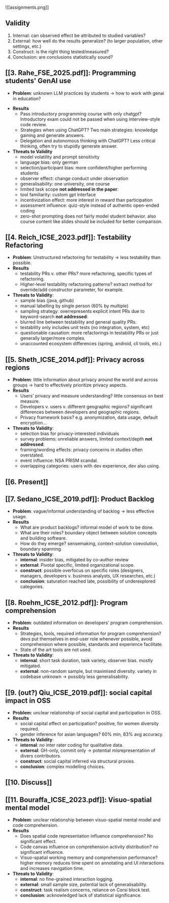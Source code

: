  ![[assignments.png]]
## Validity
1. Internal: can observed effect be attributed to studied variables?
2. External: how well do the results generalize? (to larger population, other settings, etc.)
3. Construct: is the right thing tested/measured?
4. Conclusion: are conclusions statistically sound?
## [[3. Rahe_FSE_2025.pdf]]: Programming students' GenAI use
- **Problem**: unknown LLM practices by students -> how to work with genai in education?
* **Results**
	* Pass introductory programming course with only chatgpt? Introductory exam could not be passed when using interview-style code review.
	* Strategies when using ChatGPT? Two main strategies: knowledge gaining and generate answers.
	* Delegation and autonomous thinking with ChatGPT? Less critical thinking, often try to stupidly generate answer.
* **Threats to Validity**
	* model volatility and prompt sensitivity
	* language bias: only german
	* selection/participant bias: more confident/higher performing students
	* observer effect: change conduct under observation
	* generalisability: one university, one course
	* limited task scope
	**not addressed in the paper**:
	* tool familiarity: custom gpt interface
	* incentivization effect: more interest in reward than participation
	* assessment influence: quiz-style instead of authentic open-ended coding
	* zero-shot prompting does not fairly model student behavior. also course content like slides should be included for better comparison.
## [[4. Reich_ICSE_2023.pdf]]: Testability Refactoring
* **Problem**: Unstructured refactoring for testability -> less testability than possible.
* **Results**
	* testability PRs v. other PRs? more refactoring, specific types of refactoring.
	* Higher-level testability refactoring patterns? extract method for override/add constructor parameter, for example.
* **Threats to Validity**:
	* sample bias (java, github)
	* manual labelling by single person (60% by multiple)
	* sampling strategy: overrepresents explicit intent PRs due to keyword-search
	**not addressed**:
	* blurred line between testability and general quality PRs.
	* testability only includes unit tests (no integration, system, etc)
	* questionable causation: more refactorings in testability PRs or just generally larger/more complex.
	* unaccounted ecosystem differences (spring, android, cli tools, etc.)
## [[5. Sheth_ICSE_2014.pdf]]: Privacy across regions
* **Problem**: little information about privacy around the world and across groups -> hard to effectively prioritize privacy aspects.
* **Results**
	* Users' privacy and measure understanding? little consensus on best measure.
	* Developers v. users v. different geographic regions? significant differences between developers and geographic regions.
	* Privacy framework basis? e.g. anonymization, data usage, default encryption…
* **Threats to Validity**:
	* selection bias for privacy-interested individuals
	* survey problems: unreliable answers, limited context/depth
	**not addressed**:
	* framing/wording effects: privacy concerns in studies often overstated.
	* event influence: NSA PRISM scandal.
	* overlapping categories: users with dev experience, dev also using.
## [[6. Present]]

## [[7. Sedano_ICSE_2019.pdf]]: Product Backlog
* **Problem**: vague/informal understanding of backlog -> less effective usage.
* **Results**
	* What are product backlogs? informal model of work to be done.
	* What are their roles? boundary object between solution concepts and building software.
	* How do they emerge? sensemaking, context-solution coevolution, boundary spanning.
* **Threats to Validity**:
	* **internal**: insider bias, mitigated by co-author review
	* **external**: Pivotal specific, limited organizational scope.
	* **construct**: possible overfocus on specific roles (designers, managers, developers v. business analysts, UX researches, etc.)
	* **conclusion**: saturation reached late, possibility of underexplored categories.
## [[8. Roehm_ICSE_2012.pdf]]: Program comprehension
* **Problem**: outdated information on developers' program comprehension.
* **Results**
	* Strategies, tools, required information for program comprehension? devs put themselves in end-user role whenever possible, avoid comprehension where possible, standards and experience facilitate.
	* State of the art tools are not used.
* **Threats to Validity**:
	* **internal**: short task duration, task variety, observer bias. mostly mitigated.
	* **external**: non-random sample, but maximised diversity. variety in codebase unknown -> possibly less generalisability.
## [[9. (out?) Qiu_ICSE_2019.pdf]]: social capital impact in OSS
* **Problem**: unclear relationship of social capital and participation in OSS.
* **Results**
	* social capital effect on participation? positive, for women diversity required.
	* gender inference for asian languages? 60% min, 83% avg accuracy.
* **Threats to Validity**:
	* **internal**: no inter rater coding for qualitative data.
	* **external**: GH-only, commit only -> potential misrepresentation of divers contributors.
	* **construct**: social capital inferred via structural proxies.
	* **conclusion**: complex modelling choices.
## [[10. Discuss]]

## [[11. Bouraffa_ICSE_2023.pdf]]: Visuo-spatial mental model
* **Problem**: unclear relationship between visuo-spatial mental model and code comprehension.
* **Results**
	* Does spatial code representation influence comprehension? No significant effect.
	* Code canvas influence on comprehension activity distribution? no significant influence.
	* Visuo-spatial working memory and comprehension performance? higher memory reduces time spent on annotating and UI interactions and increases navigation time.
* **Threats to Validity**:
	* **internal**: no fine-grained interaction logging.
	* **external**: small sample size, potential lack of generalisability.
	* **construct**: task realism concerns, reliance on Corsi block test.
	* **conclusion**: acknowledged lack of statistical significance.
